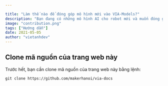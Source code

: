```yaml
---

title: "Làm thế nào để đóng góp mô hình mới vào VIA-Models?"
description: "Bạn đang có những mô hình AI cho robot mới và muốn đóng góp cho cộng đồng VIA? Hãy đọc hướng dẫn sau để biết cách thức nhé!"
image: "contribution.png"
tags: ["Hướng dẫn"]
date: 2021-05-05
author: "vietanhdev"
---
```


## Clone mã nguồn của trang web này

Trước hết, bạn cần clone mã nguồn của trang web này bằng lệnh:

```
git clone https://github.com/makerhanoi/via-docs
```

